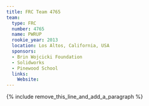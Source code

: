 ```yaml
---
title: FRC Team 4765
team:
  type: FRC
  number: 4765
  name: PWRUP
  rookie_year: 2013
  location: Los Altos, California, USA
  sponsors:
  - Brin Wojcicki Foundation
  - Solidworks
  - Pinewood School
  links:
    Website:
---
```


{% include remove_this_line_and_add_a_paragraph %}